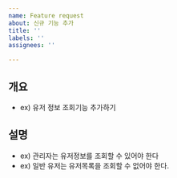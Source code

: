 ```yaml
---
name: Feature request
about: 신규 기능 추가
title: ''
labels: ''
assignees: ''

---
```


## 개요
- ex) 유저 정보 조회기능 추가하기

## 설명
- ex) 관리자는 유저정보를 조회할 수 있어야 한다
- ex) 일반 유저는 유저목록을 조회할 수 없어야 한다.
